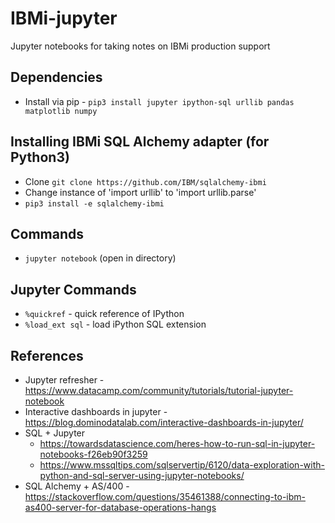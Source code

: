 # IBMi-jupyter

Jupyter notebooks for taking notes on IBMi production support


## Dependencies
* Install via pip - ```pip3 install jupyter ipython-sql urllib pandas matplotlib numpy```


## Installing IBMi SQL Alchemy adapter (for Python3)
* Clone ```git clone https://github.com/IBM/sqlalchemy-ibmi```
* Change instance of 'import urllib' to 'import urllib.parse'
* ```pip3 install -e sqlalchemy-ibmi```


## Commands
* ```jupyter notebook``` (open in directory)


## Jupyter Commands
* ```%quickref``` - quick reference of IPython
* ```%load_ext sql``` - load iPython SQL extension


## References
* Jupyter refresher - https://www.datacamp.com/community/tutorials/tutorial-jupyter-notebook
* Interactive dashboards in jupyter - https://blog.dominodatalab.com/interactive-dashboards-in-jupyter/
* SQL + Jupyter
  * https://towardsdatascience.com/heres-how-to-run-sql-in-jupyter-notebooks-f26eb90f3259
  * https://www.mssqltips.com/sqlservertip/6120/data-exploration-with-python-and-sql-server-using-jupyter-notebooks/
* SQL Alchemy + AS/400 - https://stackoverflow.com/questions/35461388/connecting-to-ibm-as400-server-for-database-operations-hangs

